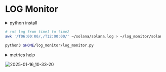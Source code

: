 # LOG Monitor
<details>
<summary>python install</summary>
  
```bash
apt update && apt upgrade && apt install software-properties-common -y
add-apt-repository -y ppa:deadsnakes/ppa
apt install python3.11 python3-pip -y 
```
```bash
pip install openpyxl
```
```bash
mkdir -p $HOME/log_monitor
curl -o $HOME/log_monitor/log_monitor.py https://raw.githubusercontent.com/Hohlas/solana/main/monitor/log_monitor.py
curl -o $HOME/log_monitor/metrics.txt https://raw.githubusercontent.com/Hohlas/solana/main/monitor/metrics.txt
cd $HOME/log_monitor
```

![2025-01-16_15-58-32](https://github.com/user-attachments/assets/42677938-2786-4b3c-99e3-4f02caf62443)
metrics.txt - список необходимых метрик
solana.log - лог файла для анализа
result.xlsx - полученный файл с таблицами для построения графиков

</details>


```bash
# cut log from time1 to time2 
awk '/T06:00:00/,/T12:00:00/' ~/solana/solana.log > ~/log_monitor/solana.log
```
```bash
python3 $HOME/log_monitor/log_monitor.py
```
<details>
<summary>metrics help</summary>
  
num_errors_cross_beam_recv_timeout - количество таймаутов при получении данных через сеть

replay_total_elapsed - Общее количество других ошибок, которые могут возникать при обработке данных

num_errors_blockstore - Ошибки, связанные с блокстором, могут указывать на проблемы с доступом к данным, что также может быть связано с качеством соединения.

num_packets_received / num_packets_sent - количество пакетов, полученных/отправленных сервером. Низкие значения могут указывать на проблемы с сетевым соединением.

process_gossip_packets_time - Время обработки пакетов "госипа" (gossip) — это время, необходимое для обработки сообщений о состоянии сети. Высокие значения могут указывать на задержки в сети

gossip_transmit_loop_time - Время, затраченное на передачу сообщений "госипа".

fetch_stage_packets_forwarded - Количество пакетов, переданных на стадии извлечения.

total_elapsed_us - Общее время выполнения операций в микросекундах. Если это время значительно увеличивается, это может быть признаком проблем с сетью или производительностью.


</details>

![2025-01-16_10-33-20](https://github.com/user-attachments/assets/de8d498a-7b49-4bf0-8290-75c3e8ee3b9c)

